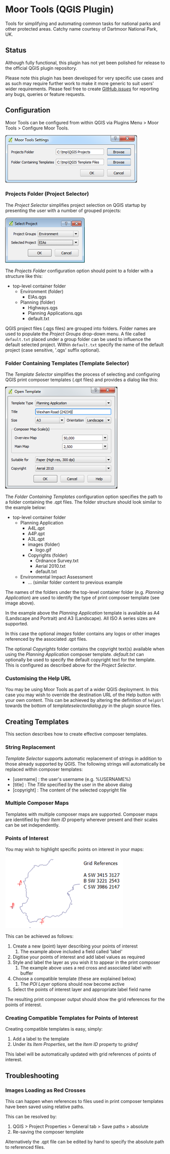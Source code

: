 # Moor Tools (QGIS Plugin)

Tools for simplifying and automating common tasks for national parks and other protected areas. Catchy name courtesy of Dartmoor National Park, UK.

## Status

Although fully functional, this plugin has not yet been polished for release to the official QGIS plugin repository.

Please note this plugin has been developed for very specific use cases and as such may require further work to make it more generic to suit users' wider requirements. Please feel free to create [GitHub *issues*](http://fixme.com) for reporting any bugs, queries or feature requests.

## Configuration

Moor Tools can be configured from within QGIS via Plugins Menu > Moor Tools > Configure Moor Tools.

![](Images/moor_tools_config.png) 

### Projects Folder (Project Selector)

The _Project Selector_ simplifies project selection on QGIS startup by presenting the user with a number of grouped projects:

![](Images/project_selector.png)

The _Projects Folder_ configuration option should point to a folder with a structure like this:

- top-level container folder
	- Environment (folder)
		- EIAs.qgs
	- Planning (folder)
		- Highways.qgs
		- Planning Applications.qgs
		- default.txt

QGIS project files (.qgs files) are grouped into folders. Folder names are used to populate the _Project Groups_ drop-down menu. A file called ``default.txt`` placed under a group folder can be used to influence the default selected project. Within ``default.txt`` specify the name of the default project (case sensitive, '.qgs' suffix optional).   

### Folder Containing Templates (Template Selector)

The _Template Selector_ simplifies the process of selecting and configuring QGIS print composer templates (.qpt files) and provides a dialog like this:

![](Images/template_selector.png)

The _Folder Containing Templates_ configuration option specifies the path to a folder containing the .qpt files. The folder structure should look similar to the example below:

- top-level container folder
	- Planning Application
		- A4L.qpt
		- A4P.qpt
		- A3L.qpt
		- images (folder)
			- logo.gif
		- Copyrights (folder)
			- Ordnance Survey.txt
			- Aerial 2010.txt
			- default.txt
	- Environmental Impact Assessment
		- ... (similar folder content to previous example

The names of the folders under the top-level container folder (e.g. _Planning Application_) are used to identify the type of print composer template (see image above).

In the example above the _Planning Application_ template is available as A4 (Landscape and Portrait) and A3 (Landscape). All ISO A series sizes are supported.

In this case the optional _images_ folder contains any logos or other images referenced by the associated .qpt files. 

The optional _Copyrights_ folder contains the copyright text(s) available when using the _Planning Application_ composer template. _default.txt_ can optionally be used to specify the default copyright text for the template. This is configured as described above for the _Project Selector_.

### Customising the Help URL

You may be using Moor Tools as part of a wider QGIS deployment. In this case you may wish to override the destination URL of the Help button with your own content. This can be achieved by altering the definition of ``helpUrl`` towards the bottom of _templateselectordialog.py_ in the plugin source files.

## Creating Templates

This section describes how to create effective composer templates.

### String Replacement

_Template Selector_ supports automatic replacement of strings in addition to those already supported by QGIS. The following strings will automatically be replaced within composer templates:

- [username] : the user's username (e.g. %USERNAME%)
- [title] : The _Title_ specified by the user in the above dialog
- [copyright] : The content of the selected copyright file 

### Multiple Composer Maps    

Templates with multiple composer maps are supported. Composer maps are identified by their _Item ID_ property wherever present and their scales can be set independently.

### Points of Interest

You may wish to highlight specific points on interest in your maps: 

![](Images/points_of_interest_example.png)

This can be achieved as follows:

1. Create a new (point) layer describing your points of interest
	1.  The example above included a field called 'label'
2. Digitise your points of interest and add label values as required
3. Style and label the layer as you wish it to appear in the print composer
	1. The example above uses a red cross and associated label with buffer
4. Choose a compatible template (these are explained below)
	1. The _POI Layer_ options should now become active
5. Select the points of interest layer and appropriate label field name

The resulting print composer output should show the grid references for the points of interest. 

### Creating Compatible Templates for Points of Interest

Creating compatible templates is easy, simply:

1. Add a label to the template
2. Under its _Item Properties_, set the _Item ID_ property to _gridref_

This label will be automatically updated with grid references of points of interest.    

## Troubleshooting

### Images Loading as Red Crosses

This can happen when references to files used in print composer templates have been saved using relative paths.

This can be resolved by:

1. QGIS > Project Properties > General tab > Save paths > absolute
2. Re-saving the composer template

Alternatively the .qpt file can be edited by hand to specify the absolute path to referenced files. 
